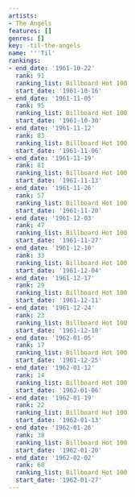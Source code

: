 ```yaml
---
artists:
- The Angels
features: []
genres: []
key: -til-the-angels
name: '''Til'
rankings:
- end_date: '1961-10-22'
  rank: 91
  ranking_list: Billboard Hot 100
  start_date: '1961-10-16'
- end_date: '1961-11-05'
  rank: 95
  ranking_list: Billboard Hot 100
  start_date: '1961-10-30'
- end_date: '1961-11-12'
  rank: 83
  ranking_list: Billboard Hot 100
  start_date: '1961-11-06'
- end_date: '1961-11-19'
  rank: 81
  ranking_list: Billboard Hot 100
  start_date: '1961-11-13'
- end_date: '1961-11-26'
  rank: 57
  ranking_list: Billboard Hot 100
  start_date: '1961-11-20'
- end_date: '1961-12-03'
  rank: 47
  ranking_list: Billboard Hot 100
  start_date: '1961-11-27'
- end_date: '1961-12-10'
  rank: 33
  ranking_list: Billboard Hot 100
  start_date: '1961-12-04'
- end_date: '1961-12-17'
  rank: 29
  ranking_list: Billboard Hot 100
  start_date: '1961-12-11'
- end_date: '1961-12-24'
  rank: 23
  ranking_list: Billboard Hot 100
  start_date: '1961-12-18'
- end_date: '1962-01-05'
  rank: 17
  ranking_list: Billboard Hot 100
  start_date: '1961-12-25'
- end_date: '1962-01-12'
  rank: 14
  ranking_list: Billboard Hot 100
  start_date: '1962-01-06'
- end_date: '1962-01-19'
  rank: 22
  ranking_list: Billboard Hot 100
  start_date: '1962-01-13'
- end_date: '1962-01-26'
  rank: 38
  ranking_list: Billboard Hot 100
  start_date: '1962-01-20'
- end_date: '1962-02-02'
  rank: 60
  ranking_list: Billboard Hot 100
  start_date: '1962-01-27'
---
```


